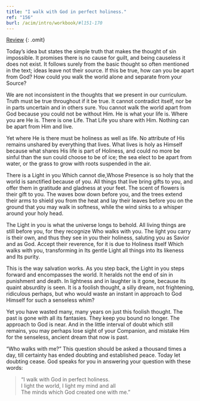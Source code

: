 ```yaml
---
title: "I walk with God in perfect holiness."
ref: "156"
burl: /acim/intro/workbook/#l151-170
---
```


<a class="hide-review" href="/workbook/l173/#l156">Review</a>
{: .omit}

Today’s idea but states the simple truth that makes the thought of sin
impossible. It promises there is no cause for guilt, and being causeless
it does not exist. It follows surely from the basic thought so often
mentioned in the text; ideas leave not their source. If this be true,
how can you be apart from God? How could you walk the world alone and
separate from your Source?

We are not inconsistent in the thoughts that we present in our
curriculum. Truth must be true throughout if it be true. It cannot
contradict itself, nor be in parts uncertain and in others sure. You
cannot walk the world apart from God because you could not be without
Him. He is what your life is. Where you are He is. There is one Life.
That Life you share with Him. Nothing can be apart from Him and live.

Yet where He is there must be holiness as well as life. No attribute of
His remains unshared by everything that lives. What lives is holy as
Himself because what shares His life is part of Holiness, and could no
more be sinful than the sun could choose to be of ice; the sea elect to
be apart from water, or the grass to grow with roots suspended in the
air.

There is a Light in you Which cannot die,Whose Presence is so holy that
the world is sanctified because of you. All things that live bring gifts
to you, and offer them in gratitude and gladness at your feet. The scent
of flowers is their gift to you. The waves bow down before you, and the
trees extend their arms to shield you from the heat and lay their leaves
before you on the ground that you may walk in softness, while the wind
sinks to a whisper around your holy head.

The Light in you is what the universe longs to behold. All living things
are still before you, for they recognize Who walks with you. The light
you carry is their own, and thus they see in you their holiness,
saluting you as Savior and as God. Accept their reverence, for it is due
to Holiness itself Which walks with you, transforming in Its gentle
Light all things into Its likeness and Its purity.

This is the way salvation works. As you step back, the Light in
you steps forward and encompasses the world. It heralds not the end of
sin in punishment and death. In lightness and in laughter is it gone,
because its quaint absurdity is seen. It is a foolish thought, a silly
dream, not frightening, ridiculous perhaps, but who would waste an
instant in approach to God Himself for such a senseless whim?

Yet you have wasted many, many years on just this foolish thought. The
past is gone with all its fantasies. They keep you bound no longer. The
approach to God is near. And in the little interval of doubt which still
remains, you may perhaps lose sight of your Companion, and mistake Him
for the senseless, ancient dream that now is past.

“Who walks with me?” This question should be asked a thousand times a
day, till certainty has ended doubting and established peace. Today let
doubting cease. God speaks for you in answering your question with these
words:

> “I walk with God in perfect holiness.<br/>
> I light the world, I light my mind and all<br/>
> The minds which God created one with me.”

